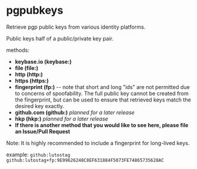 # pgpubkeys

Retrieve pgp public keys from various identity platforms.

Public keys half of a public/private key pair.

methods:
* __keybase.io (keybase:)__
* __file (file:)__
* __http (http:)__
* __https (https:)__
* __fingerprint (fp:)__ -- note that short and long "ids" are not permitted due to concerns of spoofability. The full public key cannot be created from the fingerprint, but can be used to ensure that retrieved keys match the desired key exactly.
* __github.com (github:)__ *planned for a later release*
* __hkp (hkp:)__ *planned for a later release*
* __If there is another method that you would like to see here, please file an Issue/Pull Request__


Note: It is highly recommended to include a fingerprint for long-lived keys.

example:
`github:lutostag`
`github:lutostag+fp:9E99626248C8EF631884F5073FE74865735628AC`
